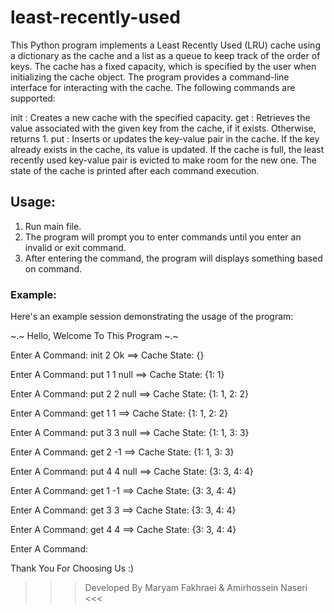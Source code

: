 # least-recently-used
This Python program implements a Least Recently Used (LRU) cache using a dictionary as the cache and a list as a queue to keep track of the order of keys. The cache has a fixed capacity, which is specified by the user when initializing the cache object.
The program provides a command-line interface for interacting with the cache. The following commands are supported:

init <capacity>: Creates a new cache with the specified capacity.
get <key>: Retrieves the value associated with the given key from the cache, if it exists. Otherwise, returns 1.
put <key> <value>: Inserts or updates the key-value pair in the cache. If the key already exists in the cache, its value is updated. If the cache is full, the least recently used key-value pair is evicted to make room for the new one.
The state of the cache is printed after each command execution.

## Usage: 
1. Run main file.
2. The program will prompt you to enter commands until you enter an invalid or exit command.
3. After entering the command, the program will displays something based on command.

### Example: 
Here's an example session demonstrating the usage of the program:

~.~ Hello, Welcome To This Program ~.~

Enter A Command: init 2
Ok
==> Cache State: {}

Enter A Command: put 1 1 
null
==> Cache State: {1: 1}

Enter A Command: put 2 2 
null
==> Cache State: {1: 1, 2: 2}

Enter A Command: get 1
1
==> Cache State: {1: 1, 2: 2}

Enter A Command: put 3 3 
null
==> Cache State: {1: 1, 3: 3}

Enter A Command: get 2
-1
==> Cache State: {1: 1, 3: 3}

Enter A Command: put 4 4
null
==> Cache State: {3: 3, 4: 4}

Enter A Command: get 1 
-1
==> Cache State: {3: 3, 4: 4}

Enter A Command: get 3 
3
==> Cache State: {3: 3, 4: 4}

Enter A Command: get 4
4
==> Cache State: {3: 3, 4: 4}

Enter A Command: <anything>

Thank You For Choosing Us :)
>>> Developed By Maryam Fakhraei & Amirhossein Naseri <<<